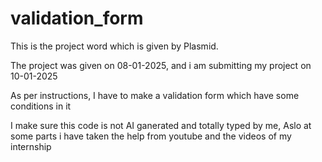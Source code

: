 # validation_form

This is the project word which is given by Plasmid.

The project was given on 08-01-2025, and i am submitting my project on 10-01-2025

As per instructions, I have to make a validation form which have some conditions in it

I make sure this code is not AI ganerated and totally typed by me, Aslo at some parts i have taken the help from youtube and the videos of my internship
